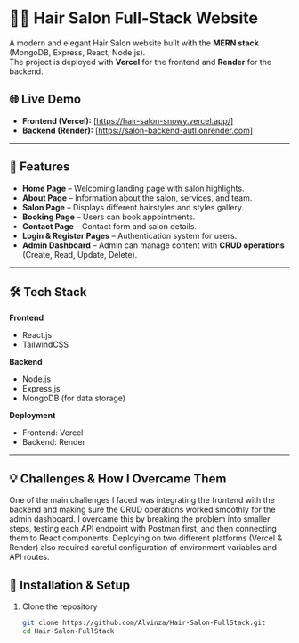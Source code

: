 # 💇‍♀️ Hair Salon Full-Stack Website  

A modern and elegant Hair Salon website built with the **MERN stack** (MongoDB, Express, React, Node.js).  
The project is deployed with **Vercel** for the frontend and **Render** for the backend.  

## 🌐 Live Demo  
- **Frontend (Vercel):** [https://hair-salon-snowy.vercel.app/]  
- **Backend (Render):** [https://salon-backend-autl.onrender.com]  

---

## 📖 Features  
- **Home Page** – Welcoming landing page with salon highlights.  
- **About Page** – Information about the salon, services, and team.  
- **Salon Page** – Displays different hairstyles and styles gallery.  
- **Booking Page** – Users can book appointments.  
- **Contact Page** – Contact form and salon details.  
- **Login & Register Pages** – Authentication system for users.  
- **Admin Dashboard** – Admin can manage content with **CRUD operations** (Create, Read, Update, Delete).  

---

## 🛠️ Tech Stack  
**Frontend**  
- React.js  
- TailwindCSS   

**Backend**  
- Node.js  
- Express.js  
- MongoDB (for data storage)  

**Deployment**  
- Frontend: Vercel  
- Backend: Render  

---
## 💡 Challenges & How I Overcame Them  

One of the main challenges I faced was integrating the frontend with the backend and making sure the CRUD operations worked smoothly for the admin dashboard. I overcame this by breaking the problem into smaller steps, testing each API endpoint with Postman first, and then connecting them to React components. Deploying on two different platforms (Vercel & Render) also required careful configuration of environment variables and API routes.


## 📌 Installation & Setup  

1. Clone the repository  
   ```bash
   git clone https://github.com/Alvinza/Hair-Salon-FullStack.git
   cd Hair-Salon-FullStack
